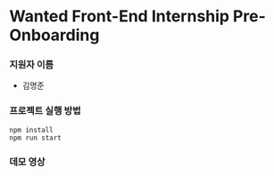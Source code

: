 # Wanted Front-End Internship Pre-Onboarding

### 지원자 이름

- 김명준

### 프로젝트 실행 방법

```
npm install
npm run start
```

### 데모 영상
